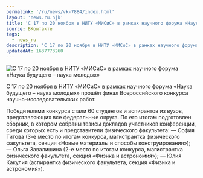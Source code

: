 ```yaml
---
permalink: '/ru/news/vk-7884/index.html'
layout: 'news.ru.njk'
title: 'С 17 по 20 ноября в НИТУ «МИСиС» в рамках научного форума «Наука будущего – наука молодых»'
source: ВКонтакте
tags:
  - news_ru
description: 'С 17 по 20 ноября в НИТУ «МИСиС» в рамках научного форума «Наука будущего – наука молодых»'
updatedAt: 1637773260
---
```

![С 17 по 20 ноября в НИТУ «МИСиС» в рамках научного форума «Наука будущего – наука молодых»](https://sun9-41.userapi.com/sun9-87/impg/gv7s2Od1d_mnfPKL486zZ_cBRQaDCZaaIkASFA/2tsc1OHBnSM.jpg?size=1014x801&quality=96&sign=e501b34e6c5a92d7edea49d7d774b245&c_uniq_tag=pFIoPd0-GsWeaNdupBYIjANNwuGjzfmgvt7N-uzABJc&type=album)

С 17 по 20 ноября в НИТУ «МИСиС» в рамках научного форума «Наука будущего – наука молодых» прошёл финал Всероссийского конкурса научно-исследовательских работ.

Победителями конкурса стали 60 студентов и аспирантов из вузов, представляющих все федеральные округа. По его итогам подготовлен сборник, в котором собраны тезисы докладов участников конференции, среди которых есть и представители физического факультета:
— София Титова (3-е место по итогам конкурса, магистрантка физического факультета, секция «Новые материалы и способы конструирования»);
— Ольга Завалишина (2-е место по итогам конкурса, магистрантка физического факультета, секция «Физика и астрономия»);
— Юлия Какулия (аспирантка физического факультета, секция «Физика и астрономия»).
